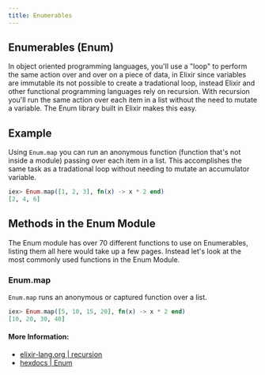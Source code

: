 ```yaml
---
title: Enumerables
---
```

## Enumerables (Enum)

In object oriented programming languages, you'll use a "loop" to perform the same action over and over on a piece of data, in Elixir since variables are immutable its not possible to create a tradational loop, instead Elixir and other functional programming languages rely on recursion. With recursion you'll run the same action over each item in a list without the need to mutate a variable. The Enum library built in Elixir makes this easy.

## Example
Using `Enum.map` you can run an anonymous function (function that's not inside a module) passing over each item in a list. This accomplishes the same task as a tradational loop without needing to mutate an accumulator variable.
```elixir
iex> Enum.map([1, 2, 3], fn(x) -> x * 2 end)
[2, 4, 6]
```

## Methods in the Enum Module
The Enum module has over 70 different functions to use on Enumerables, listing them all here would take up a few pages. Instead let's look at the most commonly used functions in the Enum Module.

### Enum.map
`Enum.map` runs an anonymous or captured function over a list.
```elixir
iex> Enum.map([5, 10, 15, 20], fn(x) -> x * 2 end)
[10, 20, 30, 40]
```

#### More Information:
* [elixir-lang.org | recursion](https://elixir-lang.org/getting-started/enumerables-and-streams.html)
* [hexdocs | Enum](https://hexdocs.pm/elixir/Enum.html)
